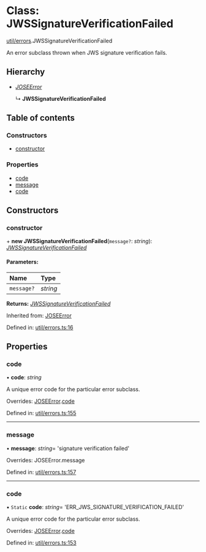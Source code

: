# Class: JWSSignatureVerificationFailed

[util/errors](../modules/util_errors.md).JWSSignatureVerificationFailed

An error subclass thrown when JWS signature verification fails.

## Hierarchy

* [*JOSEError*](util_errors.joseerror.md)

  ↳ **JWSSignatureVerificationFailed**

## Table of contents

### Constructors

- [constructor](util_errors.jwssignatureverificationfailed.md#constructor)

### Properties

- [code](util_errors.jwssignatureverificationfailed.md#code)
- [message](util_errors.jwssignatureverificationfailed.md#message)
- [code](util_errors.jwssignatureverificationfailed.md#code)

## Constructors

### constructor

\+ **new JWSSignatureVerificationFailed**(`message?`: *string*): [*JWSSignatureVerificationFailed*](util_errors.jwssignatureverificationfailed.md)

#### Parameters:

Name | Type |
:------ | :------ |
`message?` | *string* |

**Returns:** [*JWSSignatureVerificationFailed*](util_errors.jwssignatureverificationfailed.md)

Inherited from: [JOSEError](util_errors.joseerror.md)

Defined in: [util/errors.ts:16](https://github.com/panva/jose/blob/v3.11.5/src/util/errors.ts#L16)

## Properties

### code

• **code**: *string*

A unique error code for the particular error subclass.

Overrides: [JOSEError](util_errors.joseerror.md).[code](util_errors.joseerror.md#code)

Defined in: [util/errors.ts:155](https://github.com/panva/jose/blob/v3.11.5/src/util/errors.ts#L155)

___

### message

• **message**: *string*= 'signature verification failed'

Overrides: JOSEError.message

Defined in: [util/errors.ts:157](https://github.com/panva/jose/blob/v3.11.5/src/util/errors.ts#L157)

___

### code

▪ `Static` **code**: *string*= 'ERR\_JWS\_SIGNATURE\_VERIFICATION\_FAILED'

A unique error code for the particular error subclass.

Overrides: [JOSEError](util_errors.joseerror.md).[code](util_errors.joseerror.md#code)

Defined in: [util/errors.ts:153](https://github.com/panva/jose/blob/v3.11.5/src/util/errors.ts#L153)
